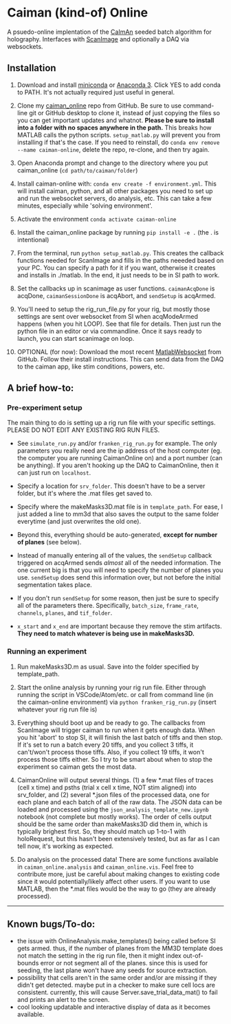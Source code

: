 # Caiman (kind-of) Online

A psuedo-online implentation of the [CaImAn](https://github.com/flatironinstitute/CaImAn)  seeded batch algorithm for holography. Interfaces with [ScanImage](http://scanimage.vidriotechnologies.com/) and optionally a DAQ via websockets.


## Installation

1. Download and install [miniconda](https://docs.conda.io/en/latest/miniconda.html) or [Anaconda 3](https://www.anaconda.com/products/individual). Click YES to add conda to PATH. It's not actually required just useful in general.

1. Clone my [caiman_online](https://github.com/willyh101/caiman_online) repo from GitHub. Be sure to use command-line git or GitHub desktop to clone it, instead of just copying the files so you can get important updates and whatnot. **Please be sure to install into a folder with no spaces anywhere in the path.** This breaks how MATLAB calls the python scripts. `setup_matlab.py` will prevent you from installing if that's the case. If you need to reinstall, do `conda env remove --name caiman-online`, delete the repo, re-clone, and then try again.

1. Open Anaconda prompt and change to the directory where you put caiman_online (`cd path/to/caiman/folder`)

1. Install caiman-online with:  `conda env create -f environment.yml`. This will install caiman, python, and all other packages you need to set up and run the websocket servers, do analysis, etc. This can take a few minutes, especially while 'solving environment'.

1. Activate the environment `conda activate caiman-online`

1. Install the caiman_online package by running `pip install -e .` (the . is intentional)

1. From the terminal, run `python setup_matlab.py`. This creates the callback functions needed for ScanImage and fills in the paths neeeded based on your PC. You can specify a path for it if you want, otherwise it creates and installs in ./matlab. In the end, it just needs to be in SI path to work. 

1. Set the callbacks up in scanimage as user functions. `caimanAcqDone` is acqDone, `caimanSessionDone` is acqAbort, and `sendSetup` is acqArmed. 

1. You'll need to setup the rig_run_file.py for your rig, but mostly those settings are sent over websocket from SI when acqModeArmed happens (when you hit LOOP). See that file for details. Then just run the python file in an editor or via commandline. Once it says ready to launch, you can start scanimage on loop.

1. OPTIONAL (for now): Download the most recent [MatlabWebsocket](https://github.com/jebej/MatlabWebSocket) from GitHub. Follow their install instructions. This can send data from the DAQ to the caiman app, like stim conditions, powers, etc.

## A brief how-to:

### Pre-experiment setup

The main thing to do is setting up a rig run file with your specific settings. PLEASE DO NOT EDIT ANY EXISTING RIG RUN FILES.

* See `simulate_run.py` and/or `franken_rig_run.py` for example. The only parameters you really need are the ip address of the host computer (eg. the computer you are running CaimanOnline on) and a port number (can be anything). If you aren't hooking up the DAQ to CaimanOnline, then it can just run on `localhost`.

* Specify a location for `srv_folder`. This doesn't have to be a server folder, but it's where the .mat files get saved to.

* Specify where the makeMasks3D.mat file is in `template_path`. For ease, I just added a line to mm3d that also saves the output to the same folder everytime (and just overwrites the old one).

* Beyond this, everything should be auto-generated, **except for number of planes** (see below).

* Instead of manually entering all of the values, the `sendSetup` callback triggered on acqArmed sends _almost_ all of the needed information. The one current big is that you will need to specify the number of planes you use. `sendSetup` does send this information over, but not before the initial segmentation takes place.

* If you don't run `sendSetup` for some reason, then just be sure to specify all of the parameters there. Specifically, `batch_size`, `frame_rate`, `channels`, `planes`, and `tif_folder`.

* `x_start` and `x_end` are important because they remove the stim artifacts. **They need to match whatever is being use in makeMasks3D.**

### Running an experiment

1. Run makeMasks3D.m as usual. Save into the folder specified by template_path.

1. Start the online analysis by running your rig run file. Either through running the script in VSCode/Atom/etc. or call from command line (in the caiman-online environment) via `python franken_rig_run.py` (insert whatever your rig run file is)

1. Everything should boot up and be ready to go. The callbacks from ScanImage will trigger caiman to run when it gets enough data. When you hit 'abort' to stop SI, it will finish the last batch of tiffs and then stop. If it's set to run a batch every 20 tiffs, and you collect 3 tiffs, it can't/won't process those tiffs. Also, if you collect 19 tiffs, it won't process those tiffs either. So I try to be smart about when to stop the experiment so caiman gets the most data.

1. CaimanOnline will output several things. (1) a few *.mat files of traces (cell x time) and psths (trial x cell x time, NOT stim aligned) into srv_folder, and (2) several *.json files of the processed data, one for each plane and each batch of all of the raw data. The JSON data can be loaded and processed using the `json_analysis_template_new.ipynb` notebook (not complete but mostly works). The order of cells output should be the same order than makeMasks3D did them in, which is typically brighest first. So, they should match up 1-to-1 with holoRequest, but this hasn't been extensively tested, but as far as I can tell now, it's working as expected.

1. Do analysis on the processed data! There are some functions available in `caiman_online.analysis` and `caiman_online.vis`. Feel free to contribute more, just be careful about making changes to existing code since it would potentially/likely affect other users. If you want to use MATLAB, then the *.mat files would be the way to go (they are already processed).

----

## Known bugs/To-do:
- the issue with OnlineAnalysis.make_templates() being called before SI gets armed. thus, if the number of planes from the MM3D template does not match the setting in the rig run file, then it might index out-of-bounds error or not segment all of the planes. since this is used for seeding, the last plane won't have any seeds for source extraction.
- possibility that cells aren't in the same order and/or are missing if they didn't get detected. maybe put in a checker to make sure cell locs are consistent. currently, this will cause Server.save_trial_data_mat() to fail and prints an alert to the screen.
- cool looking updatable and interactive display of data as it becomes available.